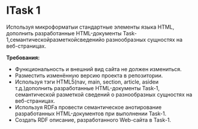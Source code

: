 <h1>ITask 1</h1>
<p>Используя микроформатыи стандартные элементы языка HTML, дополнить разработанные HTML-документы Task-1,семантическойразметкойсведенийо разнообразных сущностях на веб-страницах.</p>
<p><strong>Требования:</strong></p>
<ul>
  <li>Функциональность и внешний вид сайта не должен измениться.</li>
  <li>Разместить изменённую версию проекта в репозитории.</li>
  <li>Используя тэги HTML5(nav, main, section, article, asideи т.д.)дополнить разработанные HTML-документы Task-1, семантической разметкой сведений о разнообразных сущностях на веб-страницах.</li>
  <li>Используя RDFa провести семантическое анотирование разработанных HTML-документов при выполнении Task-1.</li>
  <li>Создать RDF описание, разработанного Web-сайта в Task-1.</li>
</ul>

